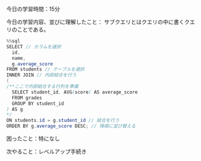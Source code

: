 今日の学習時間：15分

今日の学習内容、並びに理解したこと：
サブクエリとはクエリの中に書くクエリのことである。
```java
%%sql
SELECT // カラムを選択
  id,
  name,
  g.average_score
FROM students // テーブルを選択
INNER JOIN // 内部結合を行う
(
/**ここで内部結合する行列を準備
  SELECT student_id, AVG(score) AS average_score
  FROM grades
  GROUP BY student_id
) AS g
*/
ON students.id = g.student_id // 結合を行う
ORDER BY g.average_score DESC; // 降順に並び替える
```

困ったこと：特になし

次やること：レベルアップ手続き